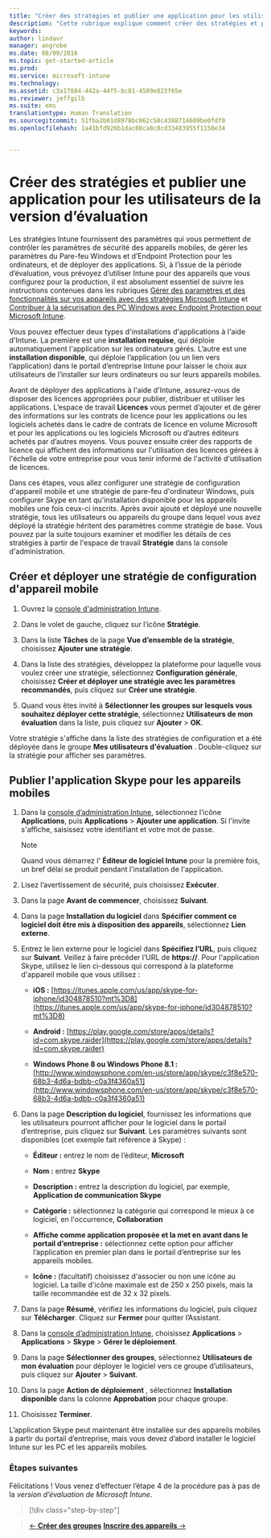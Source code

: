 ```yaml
---
title: "Créer des stratégies et publier une application pour les utilisateurs | Microsoft Intune"
description: "Cette rubrique explique comment créer des stratégies et publier une application lorsque vous vous inscrivez à un essai gratuit de 30 jours d’Intune"
keywords: 
author: lindavr
manager: angrobe
ms.date: 08/09/2016
ms.topic: get-started-article
ms.prod: 
ms.service: microsoft-intune
ms.technology: 
ms.assetid: c3a17884-442a-44f5-bc81-4589e823f65e
ms.reviewer: jeffgilb
ms.suite: ems
translationtype: Human Translation
ms.sourcegitcommit: 51fba2b01d8978bc062c50c4388714609be0fdf0
ms.openlocfilehash: 1a41bfd926b1dac88ca8c8cd33483955f1150e34


---
```



# Créer des stratégies et publier une application pour les utilisateurs de la version d’évaluation
Les stratégies Intune fournissent des paramètres qui vous permettent de contrôler les paramètres de sécurité des appareils mobiles, de gérer les paramètres du Pare-feu Windows et d’Endpoint Protection pour les ordinateurs, et de déployer des applications. Si, à l’issue de la période d’évaluation, vous prévoyez d’utiliser Intune pour des appareils que vous configurez pour la production, il est absolument essentiel de suivre les instructions contenues dans les rubriques [Gérer des paramètres et des fonctionnalités sur vos appareils avec des stratégies Microsoft Intune](/intune/deploy-use/manage-settings-and-features-on-your-devices-with-microsoft-intune-policies) et [Contribuer à la sécurisation des PC Windows avec Endpoint Protection pour Microsoft Intune](/intune/deploy-use/help-secure-windows-pcs-with-endpoint-protection-for-microsoft-intune).

Vous pouvez effectuer deux types d'installations d'applications à l'aide d'Intune. La première est une **installation requise**, qui déploie automatiquement l'application sur les ordinateurs gérés. L’autre est une **installation disponible**, qui déploie l’application (ou un lien vers l’application) dans le portail d’entreprise Intune pour laisser le choix aux utilisateurs de l’installer sur leurs ordinateurs ou sur leurs appareils mobiles.

Avant de déployer des applications à l'aide d'Intune, assurez-vous de disposer des licences appropriées pour publier, distribuer et utiliser les applications. L’espace de travail **Licences** vous permet d’ajouter et de gérer des informations sur les contrats de licence pour les applications ou les logiciels achetés dans le cadre de contrats de licence en volume Microsoft et pour les applications ou les logiciels Microsoft ou d’autres éditeurs achetés par d’autres moyens. Vous pouvez ensuite créer des rapports de licence qui affichent des informations sur l'utilisation des licences gérées à l'échelle de votre entreprise pour vous tenir informé de l'activité d'utilisation de licences.

Dans ces étapes, vous allez configurer une stratégie de configuration d'appareil mobile et une stratégie de pare-feu d'ordinateur Windows, puis configurer Skype en tant qu'installation disponible pour les appareils mobiles une fois ceux-ci inscrits. Après avoir ajouté et déployé une nouvelle stratégie, tous les utilisateurs ou appareils du groupe dans lequel vous avez déployé la stratégie héritent des paramètres comme stratégie de base. Vous pouvez par la suite toujours examiner et modifier les détails de ces stratégies à partir de l'espace de travail **Stratégie** dans la console d'administration.

## Créer et déployer une stratégie de configuration d'appareil mobile

1.  Ouvrez la [console d'administration Intune](https://manage.microsoft.com/).

2.  Dans le volet de gauche, cliquez sur l’icône **Stratégie**.

3.  Dans la liste **Tâches** de la page **Vue d’ensemble de la stratégie**, choisissez **Ajouter une stratégie**.

4.  Dans la liste des stratégies, développez la plateforme pour laquelle vous voulez créer une stratégie, sélectionnez **Configuration générale**, choisissez **Créer et déployer une stratégie avec les paramètres recommandés**, puis cliquez sur **Créer une stratégie**.

5.  Quand vous êtes invité à **Sélectionner les groupes sur lesquels vous souhaitez déployer cette stratégie**, sélectionnez **Utilisateurs de mon évaluation** dans la liste, puis cliquez sur **Ajouter** &gt; **OK**.

Votre stratégie s'affiche dans la liste des stratégies de configuration et a été déployée dans le groupe **Mes utilisateurs d'évaluation** . Double-cliquez sur la stratégie pour afficher ses paramètres.

## Publier l'application Skype pour les appareils mobiles

1.  Dans la [console d’administration Intune](https://manage.microsoft.com/), sélectionnez l’icône **Applications**, puis **Applications** &gt; **Ajouter une application**. Si l'invite s'affiche, saisissez votre identifiant et votre mot de passe.

    > [!NOTE]
    > Quand vous démarrez l' **Éditeur de logiciel Intune** pour la première fois, un bref délai se produit pendant l'installation de l'application.

2.  Lisez l’avertissement de sécurité, puis choisissez **Exécuter**.

3.  Dans la page **Avant de commencer**, choisissez **Suivant**.

4.  Dans la page **Installation du logiciel** dans **Spécifier comment ce logiciel doit être mis à disposition des appareils**, sélectionnez **Lien externe**.

5.  Entrez le lien externe pour le logiciel dans **Spécifiez l’URL**, puis cliquez sur **Suivant**. Veillez à faire précéder l’URL de **https://**. Pour l'application Skype, utilisez le lien ci-dessous qui correspond à la plateforme d'appareil mobile que vous utilisez :

    -   **iOS :** [https://itunes.apple.com/us/app/skype-for-iphone/id304878510?mt%3D8](https://itunes.apple.com/us/app/skype-for-iphone/id304878510?mt%3D8)

    -   **Android :** [https://play.google.com/store/apps/details?id=com.skype.raider](https://play.google.com/store/apps/details?id=com.skype.raider)

    -   **Windows Phone 8 ou Windows Phone 8.1 :** [http://www.windowsphone.com/en-us/store/app/skype/c3f8e570-68b3-4d6a-bdbb-c0a3f4360a51](http://www.windowsphone.com/en-us/store/app/skype/c3f8e570-68b3-4d6a-bdbb-c0a3f4360a51)

6.  Dans la page **Description du logiciel**, fournissez les informations que les utilisateurs pourront afficher pour le logiciel dans le portail d’entreprise, puis cliquez sur **Suivant**. Les paramètres suivants sont disponibles (cet exemple fait référence à Skype) :

    -   **Éditeur :** entrez le nom de l’éditeur, **Microsoft**

    -   **Nom :** entrez **Skype**

    -   **Description :** entrez la description du logiciel, par exemple, **Application de communication Skype**

    -   **Catégorie :** sélectionnez la catégorie qui correspond le mieux à ce logiciel, en l'occurrence, **Collaboration**

    -   **Affiche comme application proposée et la met en avant dans le portail d’entreprise :** sélectionnez cette option pour afficher l’application en premier plan dans le portail d’entreprise sur les appareils mobiles.

    -   **Icône :**  (facultatif) choisissez d'associer ou non une icône au logiciel. La taille d'icône maximale est de 250 x 250 pixels, mais la taille recommandée est de 32 x 32 pixels.

7.  Dans la page **Résumé**, vérifiez les informations du logiciel, puis cliquez sur **Télécharger**. Cliquez sur **Fermer** pour quitter l’Assistant.

8.  Dans la [console d’administration Intune](https://manage.microsoft.com/), choisissez **Applications** &gt; **Applications** &gt; **Skype** &gt; **Gérer le déploiement**.

9. Dans la page **Sélectionner des groupes**, sélectionnez **Utilisateurs de mon évaluation** pour déployer le logiciel vers ce groupe d’utilisateurs, puis cliquez sur **Ajouter** &gt; **Suivant**.

10. Dans la page **Action de déploiement** , sélectionnez **Installation disponible** dans la colonne **Approbation** pour chaque groupe.

11. Choisissez **Terminer**.

L’application Skype peut maintenant être installée sur des appareils mobiles à partir du portail d’entreprise, mais vous devez d’abord installer le logiciel Intune sur les PC et les appareils mobiles.

### Étapes suivantes
Félicitations ! Vous venez d’effectuer l’étape 4 de la procédure pas à pas de la *version d’évaluation de Microsoft Intune*.

>[!div class="step-by-step"]

>[&larr; **Créer des groupes**](.\get-started-with-a-30-day-trial-of-microsoft-intune-step-3.md)     [**Inscrire des appareils** &rarr;](.\get-started-with-a-30-day-trial-of-microsoft-intune-step-5.md)  



<!--HONumber=Aug16_HO2-->


